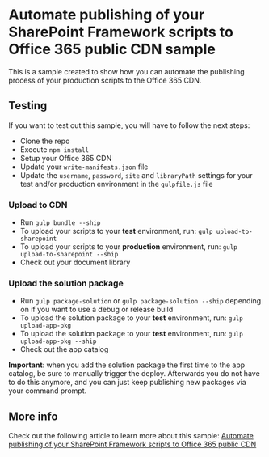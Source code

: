 # Automate publishing of your SharePoint Framework scripts to Office 365 public CDN sample

This is a sample created to show how you can automate the publishing process of your production scripts to the Office 365 CDN.

## Testing

If you want to test out this sample, you will have to follow the next steps:

- Clone the repo
- Execute `npm install`
- Setup your Office 365 CDN
- Update your `write-manifests.json` file
- Update the `username`, `password`, `site` and `libraryPath` settings for your test and/or production environment in the `gulpfile.js` file

### Upload to CDN

- Run `gulp bundle --ship`
- To upload your scripts to your **test** environment, run: `gulp upload-to-sharepoint`
- To upload your scripts to your **production** environment, run: `gulp upload-to-sharepoint --ship`
- Check out your document library

### Upload the solution package

- Run `gulp package-solution` or `gulp package-solution --ship` depending on if you want to use a debug or release build
- To upload the solution package to your **test** environment, run: `gulp upload-app-pkg`
- To upload the solution package to your **test** environment, run: `gulp upload-app-pkg --ship`
- Check out the app catalog

**Important**: when you add the solution package the first time to the app catalog, be sure to manually trigger the deploy. Afterwards you do not have to do this anymore, and you can just keep publishing new packages via your command prompt.

## More info

Check out the following article to learn more about this sample: [Automate publishing of your SharePoint Framework scripts to Office 365 public CDN](https://www.eliostruyf.com/)